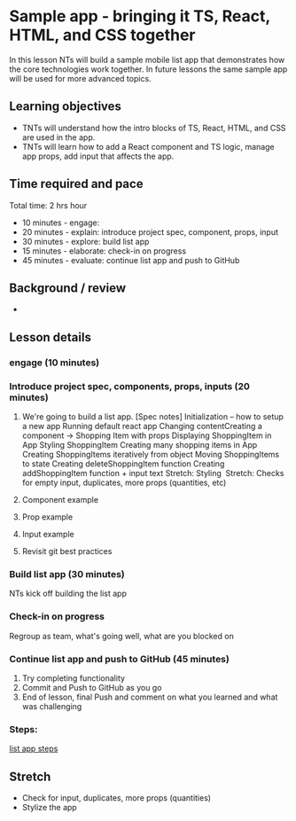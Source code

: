 # Sample app - bringing it TS, React, HTML, and CSS together
In this lesson NTs will build a sample mobile list app that demonstrates how the core technologies work together. In future lessons the same sample app will be used for more advanced topics.

## Learning objectives
* TNTs will understand how the intro blocks of TS, React, HTML, and CSS are used in the app.
* TNTs will learn how to add a React component and TS logic, manage app props, add input that affects the app.

## Time required and pace
Total time: 2 hrs hour
* 10 minutes - engage: 
* 20 minutes - explain: introduce project spec, component, props, input
* 30 minutes - explore: build list app
* 15 minutes - elaborate: check-in on progress
* 45 minutes - evaluate: continue list app and push to GitHub

## Background / review
* 

## Lesson details
### engage (10 minutes)
### Introduce project spec, components, props, inputs (20 minutes)
1. We're going to build a list app. [Spec notes]
Initialization – how to setup a new app​
Running default react app​
Changing content​
Creating a component -> Shopping Item with props​
Displaying ShoppingItem in App​
Styling ShoppingItem​
Creating many shopping items in App​
Creating ShoppingItems iteratively from object​
Moving ShoppingItems to state​
Creating deleteShoppingItem function​
Creating addShoppingItem function + input text​
Stretch: Styling ​
Stretch: Checks for empty input, duplicates, more props (quantities, etc)

2. Component example 
3. Prop example
4. Input example
5. Revisit git best practices

### Build list app (30 minutes)
NTs kick off building the list app

### Check-in on progress
Regroup as team, what's going well, what are you blocked on

### Continue list app and push to GitHub (45 minutes)
1. Try completing functionality 
2. Commit and Push to GitHub as you go
3. End of lesson, final Push and comment on what you learned and what was challenging

### Steps:
[list app steps]([ENGresourceListAppSteps.md)
## Stretch
* Check for input, duplicates, more props (quantities)
* Stylize the app
